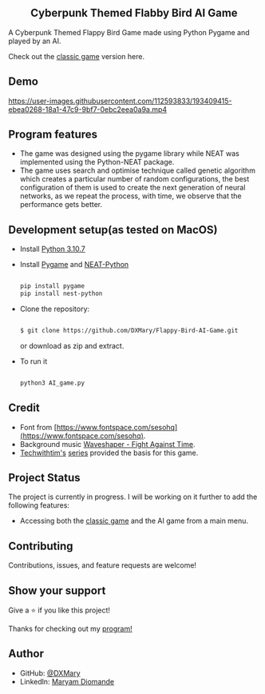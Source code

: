 <h2 align="center">Cyberpunk Themed Flabby Bird AI Game</h2>

A Cyberpunk Themed Flappy Bird Game made using Python Pygame and played by an AI.

Check out the [classic game](https://github.com/DXMary/Flappy-Bird-Game) version here.

<h2>Demo</h2>

https://user-images.githubusercontent.com/112593833/193409415-ebea0268-18a1-47c9-9bf7-0ebc2eea0a9a.mp4


<h2>Program features</h2>

- The game was designed using the pygame library while NEAT was implemented using the Python-NEAT package.
- The game uses search and optimise technique called genetic algorithm which creates a particular number of random configurations, the best configuration of them is used to create the next generation of neural networks, as we repeat the process, with time, we observe that the performance gets better.

<h2>Development setup(as tested on MacOS)</h2>

- Install [Python 3.10.7](https://www.python.org/downloads/release/python-3107/)

- Install [Pygame](https://www.pygame.org/wiki/GettingStarted) and [NEAT-Python](https://neat-python.readthedocs.io/en/latest/installation.html)

  ```sh

  pip install pygame
  pip install nest-python

  ```
  
- Clone the repository:

  ```sh

  $ git clone https://github.com/DXMary/Flappy-Bird-AI-Game.git

  ```
  or download as zip and extract.
  
- To run it
  
  ```sh
  
  python3 AI_game.py

  ```

<h2>Credit</h2>

- Font from [https://www.fontspace.com/sesohq](https://www.fontspace.com/sesohq).
- Background music [Waveshaper - Fight Against Time](https://www.youtube.com/watch?v=vbamxVatGjI).
- [Techwithtim's](https://github.com/techwithtim) [series](https://www.youtube.com/watch?v=MMxFDaIOHsE&list=PLzMcBGfZo4-lwGZWXz5Qgta_YNX3_vLS2) provided the basis for this game.

<h2>Project Status</h2>

The project is currently in progress. I will be working on it further to add the following features:

- Accessing both the [classic game](https://github.com/DXMary/Flappy-Bird-Game) and the AI game from a main menu.

<h2>Contributing</h2>

Contributions, issues, and feature requests are welcome!

<h2>Show your support</h2>

Give a ⭐ if you like this project!

Thanks for checking out my [program!](https://github.com/DXMary/Flappy-Bird-AI-Game)

<h2>Author</h2>

- GitHub: [@DXMary](https://github.com/DXMary)
- Linkedln: [Maryam Diomande](https://www.linkedin.com/in/maryamdiomande/)



